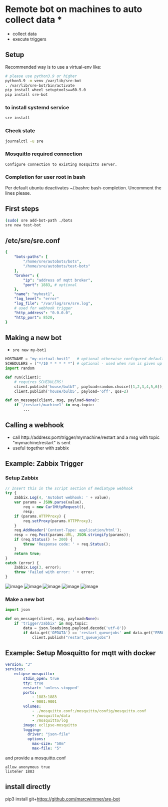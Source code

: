 # Remote bot on machines to auto collect data *

* collect data
* execute triggers

## Setup

Recommended way is to use a virtual-env like:

```bash
# please use python3.9 or higher
python3.9 -m venv /var/lib/sre-bot
. /var/lib/sre-bot/bin/activate
pip install wheel setuptools==60.5.0
pip install sre-bot
```

### to install systemd service

```bash
sre install
```

### Check state

```bash
journalctl -u sre
```

### Mosquitto required connection

```
Configure connection to existing mosquitto server.
```

### Completion for user root in bash

Per default ubuntu deactivates ~/.bashrc bash-completion. Uncomment the lines please.

## First steps

```bash
(sudo) sre add-bot-path ./bots
sre new test-bot
```


## /etc/sre/sre.conf

```yaml
{
    "bots-paths": [
        "/home/sre/autobots/bots",
        "/home/sre/autobots/test-bots"
    ],
    "broker": {
        "ip": "address of mqtt broker",
        "port": 1883, # optional
    },
    "name": "myhost1",
    "log_level": "error"
    "log_file": "/var/log/sre/sre.log",
    # used for webhook trigger
    "http_address": "0.0.0.0",
    "http_port": 8520,
}
```

## Making a new bot

* `sre new my-bot1`

```python
HOSTNAME = "my-virtual-host1"   # optional otherwise configured default host
SCHEDULERS = ["*/10 * * * * *"] # optional - used when run is given up to seconds
import random

def run(client):
    # requires SCHEDULERS!
    client.publish('house/bulb7', payload=random.choice([1,2,3,4,5,6]), qos=0)
    client.publish('house/bulb5', payload='off', qos=2)

def on_message(client, msg, payload=None):
    if '/restart/machine1' in msg.topic:
        ...

```

## Calling a webhook

* call http://address:port/trigger/mymachine/restart and a msg with topic "mymachine/restart" is sent
* useful together with zabbix

## Example: Zabbix Trigger

### Setup Zabbix

```javascript
// Insert this in the script section of mediatype webhook
try {
    Zabbix.Log(4, 'Autobot webhook: ' + value);
    var params = JSON.parse(value),
        req = new CurlHttpRequest(),
        resp;
    if (params.HTTPProxy) {
        req.setProxy(params.HTTPProxy);
    }
    req.AddHeader('Content-Type: application/html');
    resp = req.Post(params.URL, JSON.stringify(params));
    if (req.Status() != 200) {
        throw 'Response code: ' + req.Status();
    }
    return true;
}
catch (error) {
    Zabbix.Log(3, error);
    throw 'Failed with error: ' + error;
}

```

![image](README_files/zabbix_webhook_trigger1.png)
![image](README_files/zabbix_webhook_trigger2.png)
![image](README_files/zabbix_webhook_trigger_user.png)
![image](README_files/zabbix_webhook_trigger_media.png)
![image](README_files/zabbix_message_templates.png)

### Make a new bot

```python
import json

def on_message(client, msg, payload=None):
    if 'trigger/zabbix' in msg.topic:
        data = json.loads(msg.payload.decode('utf-8'))
        if data.get('OPDATA') == 'restart_queuejobs' and data.get("ERROR") == "1":
            client.publish("restart_queuejobs")
```

## Example: Setup Mosquitto for mqtt with docker

```yml
version: "3"
services:
    eclipse-mosquitto:
        stdin_open: true
        tty: true
        restart: 'unless-stopped'
        ports:
            - 1883:1883
            - 9001:9001
        volumes:
            - ./mosquitto.conf:/mosquitto/config/mosquitto.conf
            - /mosquitto/data
            - /mosquitto/log
        image: eclipse-mosquitto
        logging:
          driver: "json-file"
          options:
            max-size: "50m"
            max-file: "5"
```

and provide a mosquitto.conf

```
allow_anonymous true
listener 1883
```

## install directly

pip3 install git+https://github.com/marcwimmer/sre-bot
